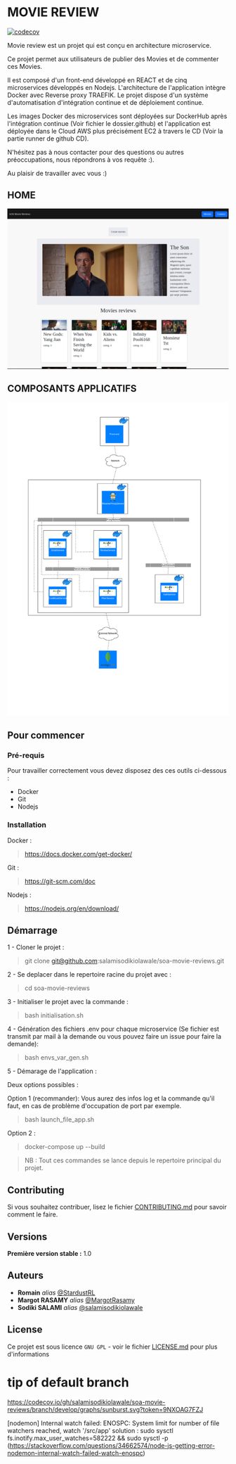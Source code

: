 # MOVIE REVIEW

[![codecov](https://codecov.io/gh/salamisodikiolawale/soa-movie-reviews/branch/develop/graph/badge.svg?token=9NXOAG7FZJ)](https://codecov.io/gh/salamisodikiolawale/soa-movie-reviews)


Movie review est un projet qui est conçu en architecture microservice.

Ce projet permet aux utilisateurs de publier des Movies et de commenter ces Movies.

Il est composé d'un front-end développé en REACT et de cinq microservices développés en Nodejs. L'architecture de l'application intègre Docker avec Reverse proxy TRAEFIK. Le projet dispose d'un système d'automatisation d'intégration continue et de déploiement continue.

Les images Docker des microservices sont déployées sur DockerHub après l'intégration continue (Voir fichier le dossier.github) et l'application est déployée dans le Cloud AWS plus précisément EC2 à travers le CD (Voir la partie runner de github CD).

N'hésitez pas à nous contacter pour des questions ou autres préoccupations, nous répondrons à vos requête :).


Au plaisir de travailler avec vous :)

## HOME

![alt text](https://github.com/salamisodikiolawale/soa-movie-reviews/blob/develop/interface.png?raw=true)


## COMPOSANTS APPLICATIFS

![alt text](https://github.com/salamisodikiolawale/soa-movie-reviews/blob/develop/Architecture_composants.png?raw=true)

## Pour commencer


### Pré-requis
Pour travailler correctement vous devez disposez des ces outils ci-dessous :

- Docker
- Git
- Nodejs


### Installation

Docker : 
> https://docs.docker.com/get-docker/

Git :
> https://git-scm.com/doc

Nodejs :

> https://nodejs.org/en/download/


## Démarrage

1 - Cloner le projet : 

> git clone git@github.com:salamisodikiolawale/soa-movie-reviews.git

2 - Se deplacer dans le repertoire racine du projet avec :
> cd soa-movie-reviews

3 - Initialiser le projet avec la commande : 
> bash initialisation.sh

4 - Génération des fichiers .env pour chaque microservice (Se fichier est transmit par mail à la demande ou vous pouvez faire un issue pour faire la demande):
> bash envs_var_gen.sh

5 - Démarage de l'application :

Deux options possibles :

Option 1 (recommander): Vous aurez des infos log et la commande qu'il faut, en cas de problème d'occupation de port par exemple.
> bash launch_file_app.sh

Option 2 :
> docker-compose up --build 

> NB : Tout ces commandes se lance depuis le repertoire principal du projet.


## Contributing

Si vous souhaitez contribuer, lisez le fichier [CONTRIBUTING.md](https://github.com/salamisodikiolawale/soa-movie-reviews/blob/develop/CONTRIBUTING.md) pour savoir comment le faire.

## Versions
**Première version stable :** 1.0

## Auteurs
* **Romain** _alias_ [@StardustRL](https://github.com/StardustRL)
* **Margot RASAMY** _alias_ [@MargotRasamy ](https://github.com/MargotRasamy)
* **Sodiki SALAMI** _alias_ [@salamisodikiolawale](https://github.com/salamisodikiolawale)


## License

Ce projet est sous licence ``GNU GPL`` - voir le fichier [LICENSE.md](https://github.com/salamisodikiolawale/soa-movie-reviews/blob/develop/LICENSE.md) pour plus d'informations



# tip of default branch
https://codecov.io/gh/salamisodikiolawale/soa-movie-reviews/branch/develop/graphs/sunburst.svg?token=9NXOAG7FZJ


[nodemon] Internal watch failed: ENOSPC: System limit for number of file watchers reached, watch '/src/app'
solution : sudo sysctl fs.inotify.max_user_watches=582222 && sudo sysctl -p (https://stackoverflow.com/questions/34662574/node-js-getting-error-nodemon-internal-watch-failed-watch-enospc)


